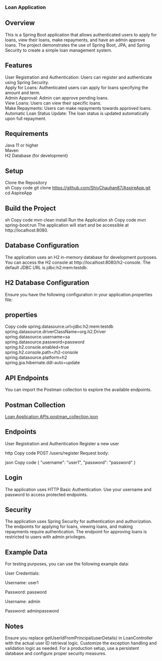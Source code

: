  ### Loan Application
## Overview
This is a Spring Boot application that allows authenticated users to apply for loans, view their loans, make repayments, and have an admin approve loans. The project demonstrates the use of Spring Boot, JPA, and Spring Security to create a simple loan management system.

## Features
User Registration and Authentication: Users can register and authenticate using Spring Security.<br>
Apply for Loans: Authenticated users can apply for loans specifying the amount and term.<br>
Admin Approval: Admin can approve pending loans.<br>
View Loans: Users can view their specific loans.<br>
Make Repayments: Users can make repayments towards approved loans.<br>
Automatic Loan Status Update: The loan status is updated automatically upon full repayment.<br>

## Requirements
Java 11 or higher<br>
Maven<br>
H2 Database (for development)<br>

## Setup
Clone the Repository<br>
sh
Copy code
git clone https://github.com/ShivChauhan87/AspireApp.git<br>
cd AspireApp
## Build the Project
sh
Copy code
mvn clean install
Run the Application
sh
Copy code
mvn spring-boot:run
The application will start and be accessible at http://localhost:8080.

## Database Configuration
The application uses an H2 in-memory database for development purposes. You can access the H2 console at http://localhost:8080/h2-console. The default JDBC URL is jdbc:h2:mem:testdb.

## H2 Database Configuration
Ensure you have the following configuration in your application.properties file:

## properties
Copy code
spring.datasource.url=jdbc:h2:mem:testdb<br>
spring.datasource.driverClassName=org.h2.Driver<br>
spring.datasource.username=sa<br>
spring.datasource.password=password<br>
spring.h2.console.enabled=true<br>
spring.h2.console.path=/h2-console<br>
spring.datasource.platform=h2<br>
spring.jpa.hibernate.ddl-auto=update<br>

## API Endpoints
You can import the Postman collection to explore the available endpoints.

## Postman Collection
<a href="[https://github.com/ShivChauhan87/AspireApp/blob/main/Loan%20Application%20APIs.postman_collection.json]">Loan Application APIs.postman_collection.json</a>

## Endpoints
User Registration and Authentication
Register a new user

http
Copy code
POST /users/register
Request body:

json
Copy code
{
    "username": "user1",
    "password": "password"
}

## Login

The application uses HTTP Basic Authentication. Use your username and password to access protected endpoints.



## Security
The application uses Spring Security for authentication and authorization. The endpoints for applying for loans, viewing loans, and making repayments require authentication. The endpoint for approving loans is restricted to users with admin privileges.

## Example Data
For testing purposes, you can use the following example data:

User Credentials:

Username: user1

Password: password

Username: admin

Password: adminpassword

## Notes
Ensure you replace getUserIdFromPrincipal(userDetails) in LoanController with the actual user ID retrieval logic.
Customize the exception handling and validation logic as needed.
For a production setup, use a persistent database and configure proper security measures.
